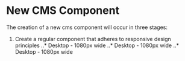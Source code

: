 # New CMS Component

The creation of a new cms component will occur in three stages:
1. Create a regular component that adheres to responsive design principles
..* Desktop - 1080px wide
..* Desktop - 1080px wide
..* Desktop - 1080px wide
